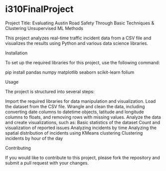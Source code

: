 # i310FinalProject

Project Title: Evaluating Austin Road Safety Through Basic Techniques & Clustering Unsupervised ML Methods

This project analyzes real-time traffic incident data from a CSV file and visualizes the results using Python and various data science libraries.

Installation

To set up the required libraries for this project, use the following command:

pip install pandas numpy matplotlib seaborn scikit-learn folium

Usage

The project is structured into several steps:

Import the required libraries for data manipulation and visualization.
Load the dataset from the CSV file.
Wrangle and clean the data, including converting date columns to datetime objects, latitude and longitude columns to floats, and removing rows with missing values.
Analyze the data and create visualizations, such as:
Basic statistics of the dataset
Count and visualization of reported issues
Analyzing incidents by time
Analyzing the spatial distribution of incidents using KMeans clustering
Clustering incidents by hour of the day

Contributing

If you would like to contribute to this project, please fork the repository and submit a pull request with your changes.
